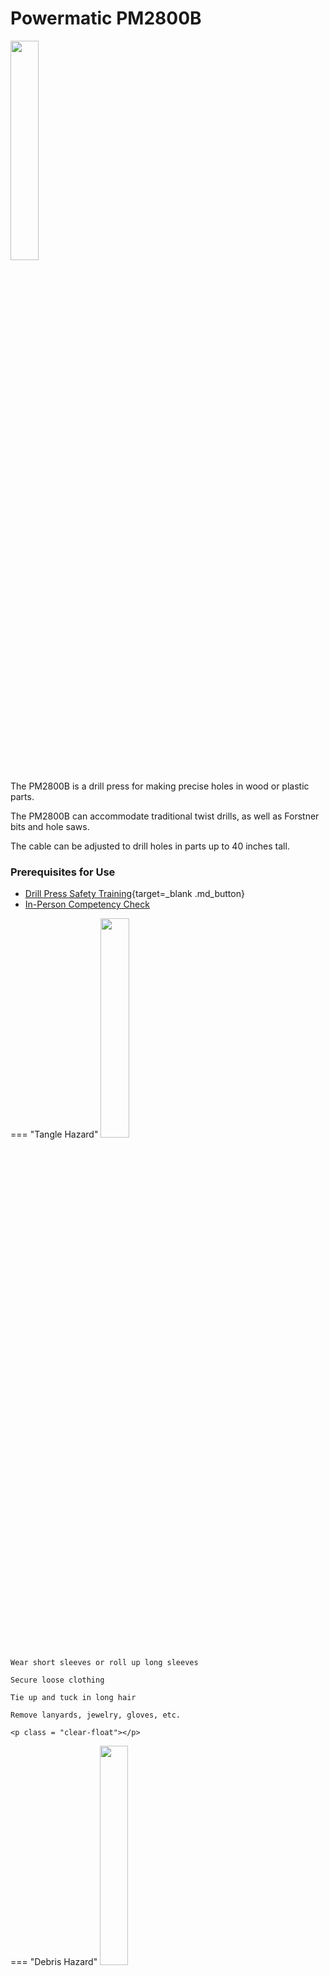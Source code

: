 # Powermatic PM2800B

<img src="..\assets\drill_press\drill_press.webp" class="image-float-right" width=30%>

The PM2800B is a drill press for making precise holes in wood or plastic parts.

The PM2800B can accommodate traditional twist drills, as well as Forstner bits and hole saws.

The cable can be adjusted to drill holes in parts up to 40 inches tall.

### Prerequisites for Use

* [Drill Press Safety Training](https://make.rit.edu/app/maker/training/8){target=_blank .md_button}
* [In-Person Competency Check](#in-person-competency-check)

<p class = "clear-float"></p>

=== "Tangle Hazard"
    <img src="..\assets\tangle_hazard.webp" class="image-float-right" width=30%>

    Wear short sleeves or roll up long sleeves

    Secure loose clothing

    Tie up and tuck in long hair

    Remove lanyards, jewelry, gloves, etc.

    <p class = "clear-float"></p>

=== "Debris Hazard"
    <img src="..\assets\debris_hazard.webp" class="image-float-right" width=30%>

    Wear safety glasses at all times

    Workpiece must be clamped to the table or fence at all times

    <p class = "clear-float"></p>

## Adjusting the Table Height

<img src="..\assets\drill_press\table_adjust.webp" class="image-float-left" width=30%>

The table of the drill needs to be adjusted to accommodate your work, and/or to move the work closer to the drill. 

To adjust the table, first loosen the table lock (A). Then, the table crank (B) can be used to move the table up and down. 

With the lock loose, the table can also be rotated to position the part better.

When the table is in the right position, tighten the table lock (A) before drilling or securing your material.

<p class = "clear-float"></p>

## Adjusting Table Angle
<img src="..\assets\drill_press\table_angle_2.webp" class="image-float-right" width=30%>
<img src="..\assets\drill_press\table_angle_1.webp" class="image-float-right" width=30%>
To drill holes on an angle, the table can be tilted up to 45 degrees in either direction.

First, unlock the table tilt by loosening bolt (D) and handle (E). 

Tilt the table to the desired angle, as shown on the readout on top.

Re-tighten the bolt and handle.

Always check angle before you begin drilling!

<p class = "clear-float"></p>

## Specialty Drill Types
For holes over ¾", there are 3 main types of drills;

=== "Spade / Paddle Bit"
    <img src="..\assets\drill_press\spade_bit.webp" class="image-float-left" width=40%>

    Spade bits are the fastest option but leave the worst surface finish

    <p class = "clear-float"></p>

=== "Forstner Bit"
    <img src="..\assets\drill_press\forstner_bit.webp" class="image-float-left" width=40%>

    Forstner bits make clean, precise holes with a flat bottom, but are only available in limited sizes and tend to blow out the back of the material.

    <p class = "clear-float"></p>

=== "Hole Saw"
    <img src="..\assets\drill_press\hole_saw.webp" class="image-float-left" width=40%>

    Hole saws are the slowest option and are limited in their depth, but leave the cleanest bottom surface and can be found in any diameter.

    <p class = "clear-float"></p>

## Inserting a Bit
<img src="..\assets\drill_press\chuck_image.webp" class="image-float-right" width=40%>

The chuck has 3 jaws that grip the drill bit. 

(If needed) open the chuck wider by using your hand to spin the top surface.

Insert the bit with 1/8" to 1/4" of the shank exposed out of the chuck.

Hand-tighten the chuck by spinning the top surface.

Insert the chuck key into one of the holes in the chuck, and tighten the chuck further.

Remove the chuck key and spin the drill by hand to ensure the tool is centered.

<p class = "clear-float"></p>

## Setting Depth Stops
<img src="..\assets\drill_press\depth_stop.webp" class="image-float-right" width=40%>
You can precisely control how far down the drill moves with the depth stops.

To set the depth stops, move the drill bit to the lowest position you want it to move to. Press the silver button on the top stop (F1), and slide it down to contact the depth stopper. Release the button. Fine adjustments can be made by rotating the stop.

To optionally set a maximum upper position of the drill (such as to stop it from retracting too much), repeat the above steps for the bottom stop (F2).

<p class = "clear-float"></p>

## Drilling Control
<img src="..\assets\drill_press\onoff.webp" class="image-float-right" width=40%>
The drill is turned on by pulling out the large red button at the front of the machine. The green light in the center of the button will indicate if the machine is unlocked and powered. Press the button in to stop the machine. Machine will not work if interlock key (A) is not present.

Above the red button are controls for the light and alignment laser.

Above both of these is the digital speed readout. This number should be around 1000RPM. If it is significantly lower or higher, notify staff. This number will decrease slightly as you drill. The number dropping too much is an indication of overpowering the drill, and a stall may be imminent. 

<p class = "clear-float"></p>

## In-Person Competency Check
<img src="..\assets\drill_press\drilling.webp" class="image-float-right" width=40%>
Once your material is secured and your tool loaded, you can start drilling.

Turn on the drill.

If using a vise or similar, hold it with your left hand. 

Place your right hand on the feed handle (right).

Move the feed handle towards you to drop the drill bit into the material, until it makes contact

“Peck drill” by moving the drill in a bit, then back out, to clear the chips as you go.

Apply steady pressure to the feed handle, significant force should not be required.

Once through, retract the drill fully before turning off.

**If the part begins to wobble, or the drill picks up the material, immediately power down the drill!**

<p class = "clear-float"></p>